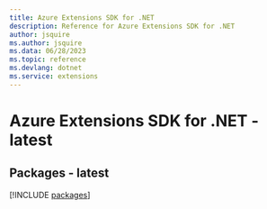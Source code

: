 ```yaml
---
title: Azure Extensions SDK for .NET
description: Reference for Azure Extensions SDK for .NET
author: jsquire
ms.author: jsquire
ms.data: 06/28/2023
ms.topic: reference
ms.devlang: dotnet
ms.service: extensions
---
```

# Azure Extensions SDK for .NET - latest
## Packages - latest
[!INCLUDE [packages](extensions-index.md)]